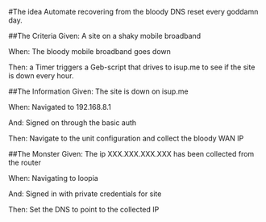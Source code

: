 #The idea
Automate recovering from the bloody DNS reset every goddamn day. 

##The Criteria
Given: 
A site on a shaky mobile broadband

When: 
The bloody mobile broadband goes down 

Then: 
a Timer triggers a Geb-script that drives to isup.me to see if the site is down every hour. 

##The Information
Given: 
The site is down on isup.me

When: 
Navigated to 192.168.8.1 

And: 
Signed on through the basic auth

Then: 
Navigate to the unit configuration and collect the bloody WAN IP

##The Monster
Given: 
The ip XXX.XXX.XXX.XXX has been collected from the router

When: 
Navigating to loopia

And: 
Signed in with private credentials for site

Then: 
Set the DNS to point to the collected IP

